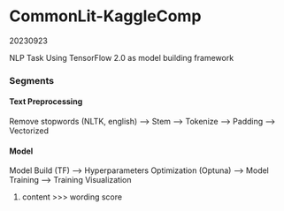 # CommonLit-KaggleComp
20230923

NLP Task
Using TensorFlow 2.0 as model building framework

### Segments
#### Text Preprocessing
Remove stopwords (NLTK, english) --> Stem --> Tokenize --> Padding --> Vectorized

#### Model

Model Build (TF) --> Hyperparameters Optimization (Optuna) --> Model Training --> Training Visualization

1. content >>> wording score

